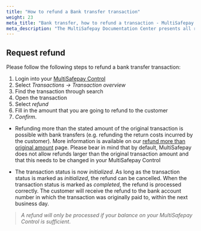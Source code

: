 ```yaml
---
title: "How to refund a Bank transfer transaction"
weight: 23
meta_title: "Bank transfer, how to refund a transaction - MultiSafepay Support"
meta_description: "The MultiSafepay Documentation Center presents all relevant information about our Plugins and API. You can also find support pages for Payment Methods, Tools and General Questions as well as the contact details of our Support and Integration Teams."
---
```

## Request refund 
Please follow the following steps to refund a bank transfer transaction:

1. Login into your [MultiSafepay Control](https://merchant.multisafepay.com)
2. Select _Transactions -> Transaction overview_
3. Find the transaction through search
4. Open the transaction
5. Select _refund_
6. Fill in the amount that you are going to refund to the customer
7. _Confirm_.

* Refunding more than the stated amount of the original transaction is possible with bank transfers (e.g. refunding the return costs incurred by the customer). More information is available on our [refund more than original amount](/faq/finance/refund-more-than-original-amount) page. Please bear in mind that by default, MultiSafepay does not allow refunds larger than  the original transaction amount and that this needs to be changed in your MultiSafepay Control

* The transaction status is now _initialized_. As long as the transaction status is marked as _initialized_, the refund can be cancelled. When the transaction status is marked as _completed_, the refund is processed correctly. The customer will receive the refund to the bank account number in which the transaction was originally paid to, within the next business day.

>_A refund will only be processed if your balance on your MultiSafepay Control is sufficient_.
